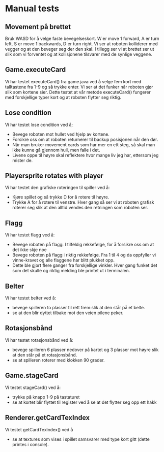 # Manual tests

## Movement på brettet
Bruk WASD for å velge faste bevegelseskort. W er move 1 forward, A er turn left, S er move 1 backwards, D er turn right. Vi ser at roboten kolliderer med vegger og at den beveger seg der den skal. I tillegg ser vi at brettet ser ut slik som vi forventet og at kollisjonene tilsvarer med de synlige veggene.

## Game.executeCard
Vi har testet executeCard() fra game.java ved å velge fem kort med talltastene fra 1-9 og så trykke enter. Vi ser at det funker når roboten gjør slik som kortene sier. Dette testet at vår metode executeCard() fungerer med forskjellige typer kort og at roboten flytter seg riktig.
 
 ## Lose condition
 Vi har testet lose condition ved å;
 - Bevege roboten mot hullet ved hjelp av kortene.
 - Forsikre oss om at roboten returnerer til backup posisjonen når den dør. 
 - Når man bruker movement cards som har mer en ett steg, så skal man ikke kunne gå gjennom hull, men falle i det.
 - Livene oppe til høyre skal reflektere hvor mange liv jeg har, ettersom jeg mister de.

## Playersprite rotates with player
Vi har testet den grafiske roteringen til spiller ved å:
 - Kjøre spillet og så trykke D for å rotere til høyre.
 - Trykke A for å rotere til venstre.
 Hver gang så ser vi at roboten grafisk roterer seg slik at den alltid vendes den retningen som roboten ser. 

## Flagg
Vi har testet flagg ved å:
 - Bevege roboten på flagg. I tilfeldig rekkefølge, for å forsikre oss om at det ikke skje noe
 - Bevege roboten på flagg i riktig rekkefølge. Fra 1 til 4 og da oppfyller vi vinne-kravet og alle flaggene har blitt plukket opp.
 - Dette ble gjort flere ganger fra forskjellige vinkler. Hver gang funket det som det skulle og riktig melding ble printet ut i terminalen. 
 
## Belter
Vi har testet belter ved å:
 - bevege spilleren to plasser til rett frem slik at den står på et belte.
 - se at den blir dyttet tilbake mot den veien pilene peker.
 
## Rotasjonsbånd
Vi har testet rotasjonsbånd ved å:
 - bevege spilleren 6 plasser nedover på kartet og 3 plasser mot høyre slik at den står på et rotasjonsbånd.
 - se at spilleren roterer med klokken 90 grader.
 

## Game.stageCard
Vi testet stageCard() ved å:
 - trykke på knapp 1-9 på tastaturet
 - se at kortet blir flyttet til register ved å se at det flytter seg opp ett hakk
 
## Renderer.getCardTexIndex
Vi testet getCardTexIndex() ved å
 - se at textures som vises i spillet samsvarer med type kort gitt (dette printes i console).
